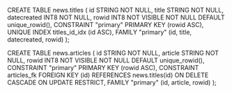CREATE TABLE news.titles (
	id STRING NOT NULL,
	title STRING NOT NULL,
	datecreated INT8 NOT NULL,
	rowid INT8 NOT VISIBLE NOT NULL DEFAULT unique_rowid(),
	CONSTRAINT "primary" PRIMARY KEY (rowid ASC),
	UNIQUE INDEX titles_id_idx (id ASC),
	FAMILY "primary" (id, title, datecreated, rowid)
);

CREATE TABLE news.articles (
	id STRING NOT NULL,
	article STRING NOT NULL,
	rowid INT8 NOT VISIBLE NOT NULL DEFAULT unique_rowid(),
	CONSTRAINT "primary" PRIMARY KEY (rowid ASC),
	CONSTRAINT articles_fk FOREIGN KEY (id) REFERENCES news.titles(id) ON DELETE CASCADE ON UPDATE RESTRICT,
	FAMILY "primary" (id, article, rowid)
);